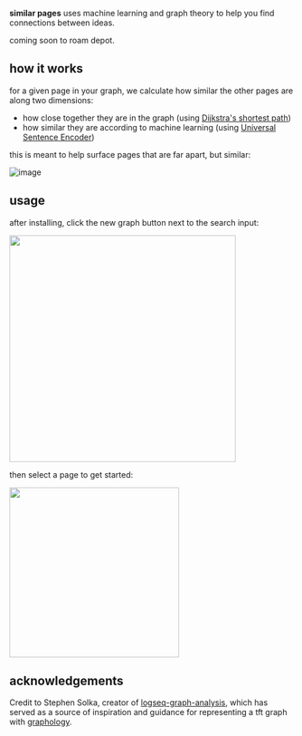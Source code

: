 **similar pages** uses machine learning and graph theory to help you find connections between ideas.

coming soon to roam depot.

## how it works

for a given page in your graph, we calculate how similar the other pages are along two dimensions:
* how close together they are in the graph (using [Dijkstra's shortest path](https://graphology.github.io/standard-library/shortest-path.html#dijkstra))
* how similar they are according to machine learning (using [Universal Sentence Encoder](https://github.com/tensorflow/tfjs-models/tree/master/universal-sentence-encoder))

this is meant to help surface pages that are far apart, but similar:

![image](https://user-images.githubusercontent.com/1139703/201499109-337ea065-c53e-4226-9349-343acd06aa05.png)


## usage
after installing, click the new graph button next to the search input:

<img src="https://user-images.githubusercontent.com/1139703/201499087-0b651331-ad51-45e8-a747-1e652160660c.png" width="400"/>

then select a page to get started:

<img src="https://user-images.githubusercontent.com/1139703/201499310-e93b4091-fa1e-44fa-9491-7980928938af.png" width="300"/>



## acknowledgements

Credit to Stephen Solka, creator of [logseq-graph-analysis](https://github.com/trashhalo/logseq-graph-analysis), which has served as a source of inspiration and guidance for representing
a tft graph with [graphology](https://graphology.github.io/).
